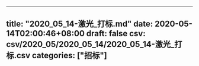 
---
title: "2020_05_14-激光_打标.md"
date: 2020-05-14T02:00:46+08:00
draft: false
csv: csv/2020_05/2020_05_14/2020_05_14-激光_打标.csv
categories: ["招标"]
---
